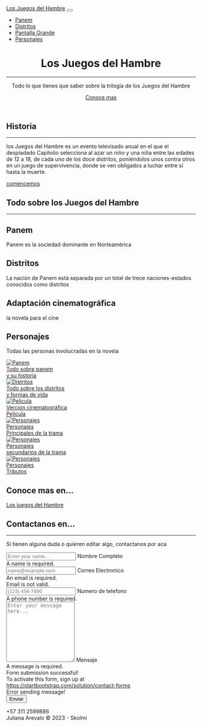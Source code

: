 <!DOCTYPE html>
<html lang="en">
    <head>
        <meta charset="utf-8" />
        <meta name="viewport" content="width=device-width, initial-scale=1, shrink-to-fit=no" />
        <meta name="description" content="Los Juegos del Hambre" />
        <meta name="author" content="Juliana Arevalo" />
        <title>Creative - Start Bootstrap Theme</title>
        <!-- Favicon-->
        <link rel="icon" type="image/x-icon" href="assets/favicon.ico" />
        <!-- Bootstrap Icons-->
        <link href="https://cdn.jsdelivr.net/npm/bootstrap-icons@1.5.0/font/bootstrap-icons.css" rel="stylesheet" />
        <!-- Google fonts-->
        <link href="https://fonts.googleapis.com/css?family=Merriweather+Sans:400,700" rel="stylesheet" />
        <link href="https://fonts.googleapis.com/css?family=Merriweather:400,300,300italic,400italic,700,700italic" rel="stylesheet" type="text/css" />
        <!-- SimpleLightbox plugin CSS-->
        <link href="https://cdnjs.cloudflare.com/ajax/libs/SimpleLightbox/2.1.0/simpleLightbox.min.css" rel="stylesheet" />
        <!-- Core theme CSS (includes Bootstrap)-->
        <link href="css/styles.css" rel="stylesheet" />
    </head>
    <body id="page-top">
        <!-- Navigation-->
        <nav class="navbar navbar-expand-lg navbar-light fixed-top py-3" id="mainNav">
            <div class="container px-4 px-lg-5">
                <a class="navbar-brand" href="#page-top">Los Juegos del Hambre</a>
                <button class="navbar-toggler navbar-toggler-right" type="button" data-bs-toggle="collapse" data-bs-target="#navbarResponsive" aria-controls="navbarResponsive" aria-expanded="false" aria-label="Toggle navigation"><span class="navbar-toggler-icon"></span></button>
                <div class="collapse navbar-collapse" id="navbarResponsive">
                    <ul class="navbar-nav ms-auto my-2 my-lg-0">
                        <li class="nav-item"><a href="#1tema" class="nav-link">Panem</a></li>
                        <li class="nav-item"><a href="#2tema" class="nav-link">Distritos</a></li>
                        <li class="nav-item"><a href="#3tema" class="nav-link">Pantalla Grande</a></li>
                        <li class="nav-item"><a href="#4tema" class="nav-link">Personajes</a></li>
                    </ul>
                </div>
            </div>
        </nav>
        <!-- Masthead-->
        <header class="masthead">
            <div class="container px-4 px-lg-5 h-100">
                <div class="row gx-4 gx-lg-5 h-100 align-items-center justify-content-center text-center">
                    <div class="col-lg-8 align-self-end">
                        <h1 class="text-white font-weight-bold">Los Juegos del Hambre</h1>
                        <hr class="divider" />
                    </div>
                    <div class="col-lg-8 align-self-baseline">
                        <p class="text-white-75 mb-5">Todo lo que tienes que saber sobre la trilogía de los Juegos del Hambre</p>
                        <a class="btn btn-primary btn-xl" href="#about">Conoce mas</a>
                    </div>
                </div>
            </div>
        </header>
        <!-- About-->
        <section class="page-section bg-primary" id="about">
            <div class="container px-4 px-lg-5">
                <div class="row gx-4 gx-lg-5 justify-content-center">
                    <div class="col-lg-8 text-center">
                        <h2 class="text-white mt-0">Historia</h2>
                        <hr class="divider divider-light" />
                        <p class="text-white-75 mb-4">los Juegos del Hambre es un evento televisado anual en el que el despiadado Capitolio selecciona al azar un niño y una niña entre las edades de 12 a 18, de cada uno de los doce distritos, poniéndolos unos contra otros en un juego de supervivencia, donde se ven obligados a luchar entre sí hasta la muerte.</p>
                        <a class="btn btn-light btn-xl" href="#services">comencemos</a>
                    </div>
                </div>
            </div>
        </section>
        <!-- Services-->
        <section class="page-section" id="services">
            <div class="container px-4 px-lg-5">
                <h2 class="text-center mt-0">Todo sobre los Juegos del Hambre</h2>
                <hr class="divider" />
                <div class="row gx-4 gx-lg-5">
                    <div class="col-lg-3 col-md-6 text-center">
                        <div class="mt-5">
                            <div class="mb-2"><i class="bi-gem fs-1 text-primary"></i></div>
                            <h2 class="display-0" id="1tema">Panem</h2>
                            <p class="text-muted mb-1">Panem es la sociedad dominante en Norteamérica</p>
                        </div>
                    </div>
                    <div class="col-lg-3 col-md-6 text-center">
                        <div class="mt-5">
                            <div class="mb-2"><i class="bi-laptop fs-1 text-primary"></i></div>
                            <h2 class="display-0" id="2tema">Distritos</h2>
                            <p class="text-muted mb-0">La nación de Panem está separada por un total de trece naciones-estados conocidos como distritos</p>
                        </div>
                    </div>
                    <div class="col-lg-3 col-md-6 text-center">
                        <div class="mt-5">
                            <div class="mb-2"><i class="bi-globe fs-1 text-primary"></i></div>
                            <h2 class="display-0" id="3tema">Adaptación cinematográfica</h2>
                            <p class="text-muted mb-0">la novela para el cine</p>
                        </div>
                    </div>
                    <div class="col-lg-3 col-md-6 text-center">
                        <div class="mt-1">
                            <div class="mb-2"><i class="bi-heart fs-1 text-primary"></i></div>
                            <h1 class="display-0" id="4tema">Personajes</h1>
                            <p class="text-muted mb-0">Todas las personas involucradas en la novela</p>
                        </div>
                    </div>
                </div>
            </div>
        </section>
        <!-- Portfolio-->
        <div id="portfolio">
            <div class="container-fluid p-0">
                <div class="row g-0">
                    <div class="col-lg-4 col-sm-6">
                        <a class="portfolio-box" href="https://los-juegos-del-hambre.fandom.com/wiki/Panem" title="Panem">
                            <img class="img-fluid" src="https://static.wikia.nocookie.net/tadhg/images/d/d6/Panem_Flag.png/revision/latest?cb=20190829164925" alt="Panem" />
                            <div class="portfolio-box-caption">
                                <div class="project-category text-white-50">Todo sobre panem</div>
                                <div class="project-name">y su historia</div>
                            </div>
                        </a>
                    </div>
                    <div class="col-lg-4 col-sm-6">
                        <a class="portfolio-box" href="https://los-juegos-del-hambre.fandom.com/wiki/Distritos" title="Distritos">
                            <img class="img-fluid" src="https://3.bp.blogspot.com/-mQ3DRIs5Wqw/VO2gjSqN8YI/AAAAAAAAAIE/vV8Q7L-Ltc8/s1600/distritos.jpg" alt="Distritos" />
                            <div class="portfolio-box-caption">
                                <div class="project-category text-white-50">Todo sobre los distritos</div>
                                <div class="project-name">y formas de vida</div>
                            </div>
                        </a>
                    </div>
                    <div class="col-lg-4 col-sm-6">
                        <a class="portfolio-box" href="https://es.wikipedia.org/wiki/Los_juegos_del_hambre_(pel%C3%ADcula)" title="Pelicula">
                            <img class="img-fluid" src="https://tumbaabierta.com/wp-content/uploads/2011/11/los_juegos_hambre-hunger_games_1920x1200_wallpaper_0.jpg" alt="Pelicula" />
                            <div class="portfolio-box-caption">
                                <div class="project-category text-white-50">Vercion cinematográfica</div>
                                <div class="project-name">Pelicula</div>
                            </div>
                        </a>
                    </div>
                    <div class="col-lg-4 col-sm-6">
                        <a class="portfolio-box" href="https://los-juegos-del-hambre.fandom.com/wiki/Personajes" title="Personajes">
                            <img class="img-fluid" src="https://pics.filmaffinity.com/Los_juegos_del_hambre_En_llamas-227805812-large.jpg" alt="Personajes" />
                            <div class="portfolio-box-caption">
                                <div class="project-category text-white-50">Personajes</div>
                                <div class="project-name">Principales de la trama</div>
                            </div>
                        </a>
                    </div>
                    <div class="col-lg-4 col-sm-6">
                                    <a class="portfolio-box" href="https://los-juegos-del-hambre.fandom.com/wiki/Categor%C3%ADa:Personajes_de_Los_Juegos_del_Hambre" title="Personajes">
                                        <img class="img-fluid" src="https://loresumo.com/wp-content/uploads/2019/11/los-juegos-del-hambre-libro11-1024x538-1024x538.jpg" alt="Personajes" />
                                        <div class="portfolio-box-caption">
                                            <div class="project-category text-white-50">Personajes</div>
                                            <div class="project-name">secundarios de la trama</div>
                                        </div>
                                    </a>
                                </div>
                    <div class="col-lg-4 col-sm-6">
                                     <a class="portfolio-box" href="https://los-juegos-del-hambre.fandom.com/wiki/Categor%C3%ADa:Tributos" title="Personajes">
                                         <img class="img-fluid" src="https://www.nextflicks.tv/wp-content/uploads/2023/07/Hunger-Games-movie-order-1620x800.jpg" alt="Personajes" />
                                        <div class="portfolio-box-caption">
                                            <div class="project-category text-white-50">Personajes</div>
                                            <div class="project-name">Tributos</div>
                            </div>
                        </a>
                    </div>
                </div>
            </div>
        </div>
        <!-- Call to action-->
        <section class="page-section bg-dark text-white">
            <div class="container px-4 px-lg-5 text-center">
                <h2 class="mb-4">Conoce mas en...</h2>
                <a class="btn btn-light btn-xl" href="https://los-juegos-del-hambre.fandom.com/wiki/Wiki_The_Hunger_Games">Los juegos del Hambre</a>
            </div>
        </section>
        <!-- Contact-->
        <section class="page-section" id="contact">
            <div class="container px-4 px-lg-5">
                <div class="row gx-4 gx-lg-5 justify-content-center">
                    <div class="col-lg-8 col-xl-6 text-center">
                        <h2 class="mt-0">Contactanos en... </en></h2>
                        <hr class="divider" />
                        <p class="text-muted mb-5">Si tienen alguna duda o quieren editar algo, contactanos por aca</p>
                    </div>
                </div>
                <div class="row gx-4 gx-lg-5 justify-content-center mb-5">
                    <div class="col-lg-6">
                        <!-- * * * * * * * * * * * * * * *-->
                        <!-- * * SB Forms Contact Form * *-->
                        <!-- * * * * * * * * * * * * * * *-->
                        <!-- This form is pre-integrated with SB Forms.-->
                        <!-- To make this form functional, sign up at-->
                        <!-- https://startbootstrap.com/solution/contact-forms-->
                        <!-- to get an API token!-->
                        <form id="contactForm" data-sb-form-api-token="API_TOKEN">
                            <!-- Name input-->
                            <div class="form-floating mb-3">
                                <input class="form-control" id="name" type="text" placeholder="Enter your name..." data-sb-validations="required" />
                                <label for="name">Nombre Completo</label>
                                <div class="invalid-feedback" data-sb-feedback="name:required">A name is required.</div>
                            </div>
                            <!-- Email address input-->
                            <div class="form-floating mb-3">
                                <input class="form-control" id="email" type="email" placeholder="name@example.com" data-sb-validations="required,email" />
                                <label for="email">Correo Electronico</label>
                                <div class="invalid-feedback" data-sb-feedback="email:required">An email is required.</div>
                                <div class="invalid-feedback" data-sb-feedback="email:email">Email is not valid.</div>
                            </div>
                            <!-- Phone number input-->
                            <div class="form-floating mb-3">
                                <input class="form-control" id="phone" type="tel" placeholder="(123) 456-7890" data-sb-validations="required" />
                                <label for="phone">Numero de telefono</label>
                                <div class="invalid-feedback" data-sb-feedback="phone:required">A phone number is required.</div>
                            </div>
                            <!-- Message input-->
                            <div class="form-floating mb-3">
                                <textarea class="form-control" id="message" type="text" placeholder="Enter your message here..." style="height: 10rem" data-sb-validations="required"></textarea>
                                <label for="message">Mensaje</label>
                                <div class="invalid-feedback" data-sb-feedback="message:required">A message is required.</div>
                            </div>
                            <!-- Submit success message-->
                            <!---->
                            <!-- This is what your users will see when the form-->
                            <!-- has successfully submitted-->
                            <div class="d-none" id="submitSuccessMessage">
                                <div class="text-center mb-3">
                                    <div class="fw-bolder">Form submission successful!</div>
                                    To activate this form, sign up at
                                    <br />
                                    <a href="https://startbootstrap.com/solution/contact-forms">https://startbootstrap.com/solution/contact-forms</a>
                                </div>
                            </div>
                            <!-- Submit error message-->
                            <!---->
                            <!-- This is what your users will see when there is-->
                            <!-- an error submitting the form-->
                            <div class="d-none" id="submitErrorMessage"><div class="text-center text-danger mb-3">Error sending message!</div></div>
                            <!-- Submit Button-->
                            <div class="d-grid"><button class="btn btn-primary btn-xl disabled" id="submitButton" type="submit">Enviar</button></div>
                        </form>
                    </div>
                </div>
                <div class="row gx-4 gx-lg-5 justify-content-center">
                    <div class="col-lg-4 text-center mb-5 mb-lg-0">
                        <i class="bi-phone fs-2 mb-3 text-muted"></i>
                        <div>+57 311 2599886 </div>
                    </div>
                </div>
            </div>
        </section>
        <!-- Footer-->
        <footer class="bg-light py-5">
            <div class="container px-4 px-lg-5"><div class="small text-center text-muted">Juliana Arevalo &copy; 2023 - Skolmi</div></div>
        </footer>
        <!-- Bootstrap core JS-->
        <script src="https://cdn.jsdelivr.net/npm/bootstrap@5.2.3/dist/js/bootstrap.bundle.min.js"></script>
        <!-- SimpleLightbox plugin JS-->
        <script src="https://cdnjs.cloudflare.com/ajax/libs/SimpleLightbox/2.1.0/simpleLightbox.min.js"></script>
        <!-- Core theme JS-->
        <script src="js/scripts.js"></script>
        <!-- * * * * * * * * * * * * * * * * * * * * * * * * * * * * * * * * * * * * * * * *-->
        <!-- * *                               SB Forms JS                               * *-->
        <!-- * * Activate your form at https://startbootstrap.com/solution/contact-forms * *-->
        <!-- * * * * * * * * * * * * * * * * * * * * * * * * * * * * * * * * * * * * * * * *-->
        <script src="https://cdn.startbootstrap.com/sb-forms-latest.js"></script>
    </body>
</html>
